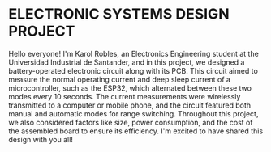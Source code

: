 # ELECTRONIC SYSTEMS DESIGN PROJECT

Hello everyone! I'm Karol Robles, an Electronics Engineering student at the Universidad Industrial de Santander, and in this project, we designed a battery-operated electronic circuit along with its PCB. This circuit aimed to measure the normal operating current and deep sleep current of a microcontroller, such as the ESP32, which alternated between these two modes every 10 seconds. The current measurements were wirelessly transmitted to a computer or mobile phone, and the circuit featured both manual and automatic modes for range switching. Throughout this project, we also considered factors like size, power consumption, and the cost of the assembled board to ensure its efficiency. I'm excited to have shared this design with you all!
